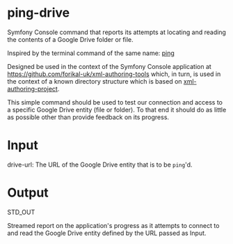 # ping-drive
Symfony Console command that reports its attempts at locating and reading the contents of a Google Drive folder or file.

Inspired by the terminal command of the same name: [ping](https://en.wikipedia.org/wiki/Ping_(networking_utility))

Designed be used in the context of the Symfony Console application at https://github.com/forikal-uk/xml-authoring-tools which, in turn, is used in the context of a known directory structure which is based on [xml-authoring-project](https://github.com/forikal-uk/xml-authoring-project).

This simple command should be used to test our connection and access to a specific Google Drive entity (file or folder). To that end it should do as little as possible other than provide feedback on its progress.

# Input

drive-url: The URL of the Google Drive entity that is to be `ping`'d.

# Output

STD_OUT

Streamed report on the application's progress as it attempts to connect to and read the Google Drive entity defined by the URL passed as Input.





